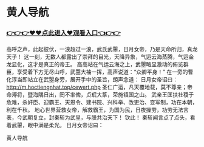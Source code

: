 # 黄人导航

### <a href="https://github.com/baofx/laka/issues/1">👉👉👉♥♥点此进入♥观看入口👈👉👉</a>
 高呼之声，此起彼伏，一浪超过一浪，武氏武曌，日月女帝，乃是天命所归，真龙天子！
    这一刻，无数人都露出了崇拜的目光，天降异象，气运云海蒸腾，气运金龙显化，这才是真正的帝王。
    高高站在气运云海之上，武曌略显激动的俯览群臣，享受着下方无尽山呼，武曌大袖一挥，高声说道：“众卿平身！”
    在一旁的曹化淳当即站立在武曌身旁，展开手中的圣旨，朗声念道：
    日月女帝诏曰：
    http://m.hoctiengnhat.top/cewert.php
    圣仁广运，凡天覆地载，莫不尊亲；帝命溥将，暨海隅日出，罔不率俾，贞珉大篆，荣施镇国之山。
    武亲王匡扶社稷于危难，杀奸臣、迎霸王、天恩令、建书院、兴科举、改吏治、变军制，功在本朝，利在千秋。
    地心世界营救女帝，解救霸王，为国为民，日夜操劳，功劳无法言表，今武朝复立，封秦斩为武皇，与朕共治天下！
    钦此！
    秦斩闻言点了点头，看着武曌，眼中满是柔光。
    日月女帝诏曰：

黄人导航
